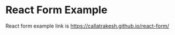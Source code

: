 # React Form Example

React form example link is <a href="https://callatrakesh.github.io/react-form/">https://callatrakesh.github.io/react-form/</a>

